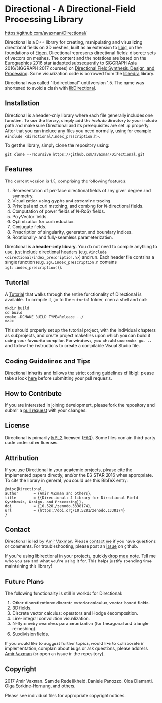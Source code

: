 # Directional - A Directional-Field Processing Library

<!---[![Build Status](https://travis-ci.org/libigl/libigl.svg?branch=master)](https://travis-ci.org/libigl/libigl)
[![Build status](https://ci.appveyor.com/api/projects/status/mf3t9rnhco0vhly8/branch/master?svg=true)](https://ci.appveyor.com/project/danielepanozzo/libigl-6hjk1/branch/master)
![](libigl-teaser.png)!--->

<https://github.com/avaxman/Directional/>

Directional is a C++ library for creating, manipulating and visualizing directional fields on 3D meshes, built as an extension to [libigl](https://www.github.com/libigl/libigl) on the foundations of [Eigen](http://eigen.tuxfamily.org/). Directional represents directional fields:  discrete sets of vectors on meshes. The content and the notations are based on the Eurographics 2016 star (adapted subsequently to SIGGRAPH Asia 2016/SIGGRAPH 2017 courses) on [Directional Field Synthesis, Design, and Processing](https://github.com/avaxman/DirectionalFieldSynthesis). Some visualization code is borrowed from the [libhedra](https://github.com/avaxman/libhedra) library. 

Directional was called "libdirectional" until version 1.5. The name was shortened to avoid a clash with [libDirectional](https://github.com/libDirectional/libDirectional).

## Installation
Directional is a header-only library where each file generally includes one function. To use the library, simply add the _include_ directory to your include path and make sure Directional and its prerequisites are set up properly. After that you can include any files you need normally, using for example `#include <directional/index_prescription.h>`.

To get the library, simply clone the repository using:
```git
git clone --recursive https://github.com/avaxman/Directional.git
```

## Features
The current version is 1.5, comprising the following features:

1. Representation of per-face directional fields of any given degree and symmetry.
2. Visualization using glyphs and streamline tracing.
3. Principal and curl matching, and combing for $N$-directional fields.
4. Computation of power fields of $N$-RoSy fields.
5. PolyVector fields.
6. Optimization for curl reduction.
7. Conjugate fields.
8. Prescription of singularity, generator, and boundary indices.
9. Rotationally- and fully-seamless parameterization.

Directional is **a header-only library**. You do not need to compile anything to use,
just include directional headers (e.g. `#include <directional/index_prescription.h>`) and run.  Each
header file contains a single function (e.g. `igl/index_prescription.h` contains
`igl::index_prescription()`). 


## Tutorial
A [Tutorial](https://avaxman.github.io/Directional/tutorial/tutorial.html) that walks through the entire functionality of Directional is available. To compile it, go to the `tutorial` folder, open a shell and call:

```
mkdir build
cd build
cmake -DCMAKE_BUILD_TYPE=Release ../
make
```
This should properly set up the tutorial project, with the individual chapters as subprojects, and create project makefiles upon which you can build it using your favourite compiler. For windows, you should use `cmake-gui ..` and follow the instructions to create a compilable Visual Studio file.

## Coding Guidelines and Tips

Directional inherits and follows the strict coding guidelines of libigl: please take a look [here](http://libigl.github.io/libigl/style-guidelines) before submitting your pull requests.


## How to Contribute

If you are interested in joining development, please fork the repository and submit a [pull request](https://help.github.com/articles/using-pull-requests/) with your changes.

## License
Directional is primarily [MPL2](http://www.mozilla.org/MPL/2.0/) licensed ([FAQ](http://www.mozilla.org/MPL/2.0/FAQ.html)). Some files contain third-party code under other licenses. 

## Attribution

If you use Directional in your academic projects, please cite the implemented papers directly, and/or the EG STAR 2016 when appropriate. To cite the library in general, you could use this BibTeX entry:

```
@misc{Directional,
author       = {Amir Vaxman and others},
title        = {{Directional: A library for Directional Field 
Synthesis, Design, and Processing}},
doi          = {10.5281/zenodo.3338174},
url          = {https://doi.org/10.5281/zenodo.3338174}
}
```

## Contact

Directional is led by [Amir Vaxman](http://www.staff.science.uu.nl/~vaxma001/). Please [contact me](mailto:avaxman@gmail.com) if you have questions or comments. For troubleshooting, please post an [issue](https://github.com/avaxman/Directional/issues) on github.

If you're using libirectional in your projects, quickly [drop me a note](mailto:avaxman@gmail.com). Tell me who you are and what you're using it for. This helps justify spending time maintaining this library!

## Future Plans

The following functionality is still in workds for Directional:

1. Other discretizations: discrete exterior calculus, vector-based fields.
2. 3D fields.
3. Discrete vector calculus: operators and Hodge decomposition.
4. Line-integral convolution visualization.
5. N-Symmetry seamless parameterization (for hexagonal and triangle remeshing).
6. Subdivision fields.

If you would like to suggest further topics, would like to collaborate in implementation, complain about bugs or ask questions, please address [Amir Vaxman](avaxman@gmail.com) (or open an issue in the repository).

## Copyright
2017 Amir Vaxman, Sam de Redelijkheid, Daniele Panozzo, Olga Diamanti, Olga Sorkine-Hornung, and others.

Please see individual files for appropriate copyright notices.
